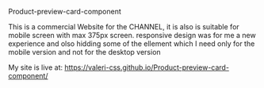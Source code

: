 Product-preview-card-component

This is a commercial Website for the CHANNEL, it is also is suitable for mobile screen with max 375px screen. responsive design was for me a new experience and olso hidding some of the ellement which I need only for the mobile version and not for the desktop version


My site is live at:  https://valeri-css.github.io/Product-preview-card-component/
